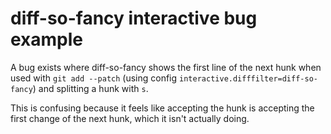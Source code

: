 # diff-so-fancy interactive bug example

A bug exists where diff-so-fancy shows the first line of the next hunk when used with `git add --patch` (using config `interactive.difffilter=diff-so-fancy`) and splitting a hunk with `s`.

This is confusing because it feels like accepting the hunk is accepting the first change of the next hunk, which it isn't actually doing.
